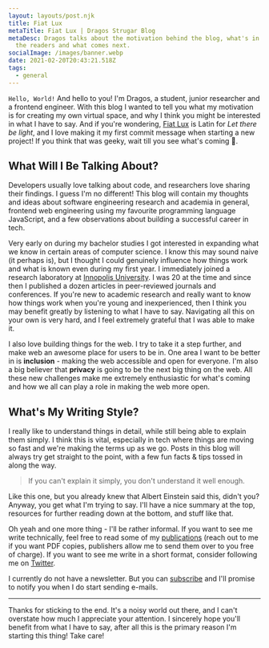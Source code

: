 ```yaml
---
layout: layouts/post.njk
title: Fiat Lux
metaTitle: Fiat Lux | Dragos Strugar Blog
metaDesc: Dragos talks about the motivation behind the blog, what's in it for
  the readers and what comes next.
socialImage: /images/banner.webp
date: 2021-02-20T20:43:21.518Z
tags:
  - general
---
```

`Hello, World!` And hello to you! I'm Dragos, a student, junior researcher and a frontend engineer. With this blog I wanted to tell you what my motivation is for creating my own virtual space, and why I think you might be interested in what I have to say. And if you're wondering, [Fiat Lux](https://en.wikipedia.org/wiki/Let_there_be_light) is Latin for *Let there be light*, and I love making it my first commit message when starting a new project! If you think that was geeky, wait till you see what's coming 🧐.

## What Will I Be Talking About?

Developers usually love talking about code, and researchers love sharing their findings. I guess I'm no different! This blog will contain my thoughts and ideas about software engineering research and academia in general, frontend web engineering using my favourite programming language JavaScript, and a few observations about building a successful career in tech.

Very early on during my bachelor studies I got interested in expanding what we know in certain areas of computer science. I know this may sound naive (it perhaps is), but I thought I could genuinely influence how things work and what is known even during my first year. I immediately joined a research laboratory at [Innopolis University](http://innopolis.university/en). I was 20 at the time and since then I published a dozen articles in peer-reviewed journals and conferences. If you're new to academic research and really want to know how things work when you're young and inexperienced, then I think you may benefit greatly by listening to what I have to say. Navigating all this on your own is very hard, and I feel extremely grateful that I was able to make it.

I also love building things for the web. I try to take it a step further, and make web an awesome place for users to be in. One area I want to be better in is **inclusion** - making the web accessible and open for everyone. I'm also a big believer that **privacy** is going to be the next big thing on the web. All these new challenges make me extremely enthusiastic for what's coming and how we all can play a role in making the web more open.

## What's My Writing Style?

I really like to understand things in detail, while still being able to explain them simply. I think this is vital, especially in tech where things are moving so fast and we're making the terms up as we go. Posts in this blog will always try get straight to the point, with a few fun facts & tips tossed in along the way.

> If you can't explain it simply, you don't understand it well enough.

Like this one, but you already knew that Albert Einstein said this, didn't you? Anyway, you get what I'm trying to say. I'll have a nice summary at the top, resources for further reading down at the bottom, and stuff like that.

Oh yeah and one more thing - I'll be rather informal. If you want to see me write technically, feel free to read some of my [publications](https://scholar.google.com/citations?user=za-b-mYAAAAJ) (reach out to me if you want PDF copies, publishers allow me to send them over to you free of charge). If you want to see me write in a short format, consider following me on [Twitter](https://twitter.com/dragos_strugar).

I currently do not have a newsletter. But you can [subscribe](http://eepurl.com/c-0_vr) and I'll promise to notify you when I do start sending e-mails.

- - -

Thanks for sticking to the end. It's a noisy world out there, and I can't overstate how much I appreciate your attention. I sincerely hope you'll benefit from what I have to say, after all this is the primary reason I'm starting this thing! Take care!